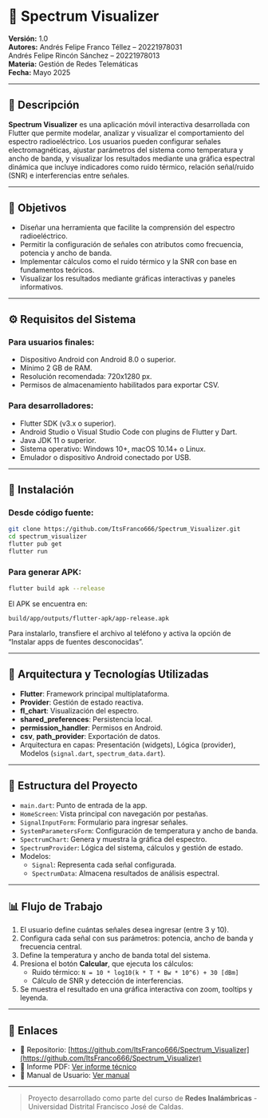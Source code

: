 
# 📡 Spectrum Visualizer

**Versión:** 1.0  
**Autores:** Andrés Felipe Franco Téllez – 20221978031  
Andrés Felipe Rincón Sánchez – 20221978013  
**Materia:** Gestión de Redes Telemáticas  
**Fecha:** Mayo 2025  

---

## 📘 Descripción

**Spectrum Visualizer** es una aplicación móvil interactiva desarrollada con Flutter que permite modelar, analizar y visualizar el comportamiento del espectro radioeléctrico. Los usuarios pueden configurar señales electromagnéticas, ajustar parámetros del sistema como temperatura y ancho de banda, y visualizar los resultados mediante una gráfica espectral dinámica que incluye indicadores como ruido térmico, relación señal/ruido (SNR) e interferencias entre señales.

---

## 🎯 Objetivos

- Diseñar una herramienta que facilite la comprensión del espectro radioeléctrico.
- Permitir la configuración de señales con atributos como frecuencia, potencia y ancho de banda.
- Implementar cálculos como el ruido térmico y la SNR con base en fundamentos teóricos.
- Visualizar los resultados mediante gráficas interactivas y paneles informativos.

---

## ⚙️ Requisitos del Sistema

### Para usuarios finales:
- Dispositivo Android con Android 8.0 o superior.
- Mínimo 2 GB de RAM.
- Resolución recomendada: 720x1280 px.
- Permisos de almacenamiento habilitados para exportar CSV.

### Para desarrolladores:
- Flutter SDK (v3.x o superior).
- Android Studio o Visual Studio Code con plugins de Flutter y Dart.
- Java JDK 11 o superior.
- Sistema operativo: Windows 10+, macOS 10.14+ o Linux.
- Emulador o dispositivo Android conectado por USB.

---

## 🚀 Instalación

### Desde código fuente:

```bash
git clone https://github.com/ItsFranco666/Spectrum_Visualizer.git
cd spectrum_visualizer
flutter pub get
flutter run
```

### Para generar APK:

```bash
flutter build apk --release
```

El APK se encuentra en:
```
build/app/outputs/flutter-apk/app-release.apk
```

Para instalarlo, transfiere el archivo al teléfono y activa la opción de “Instalar apps de fuentes desconocidas”.

---

## 🧩 Arquitectura y Tecnologías Utilizadas

- **Flutter**: Framework principal multiplataforma.
- **Provider**: Gestión de estado reactiva.
- **fl_chart**: Visualización del espectro.
- **shared_preferences**: Persistencia local.
- **permission_handler**: Permisos en Android.
- **csv**, **path_provider**: Exportación de datos.
- Arquitectura en capas: Presentación (widgets), Lógica (provider), Modelos (`signal.dart`, `spectrum_data.dart`).

---

## 🧪 Estructura del Proyecto

- `main.dart`: Punto de entrada de la app.
- `HomeScreen`: Vista principal con navegación por pestañas.
- `SignalInputForm`: Formulario para ingresar señales.
- `SystemParametersForm`: Configuración de temperatura y ancho de banda.
- `SpectrumChart`: Genera y muestra la gráfica del espectro.
- `SpectrumProvider`: Lógica del sistema, cálculos y gestión de estado.
- Modelos:
  - `Signal`: Representa cada señal configurada.
  - `SpectrumData`: Almacena resultados de análisis espectral.

---

## 📊 Flujo de Trabajo

1. El usuario define cuántas señales desea ingresar (entre 3 y 10).
2. Configura cada señal con sus parámetros: potencia, ancho de banda y frecuencia central.
3. Define la temperatura y ancho de banda total del sistema.
4. Presiona el botón **Calcular**, que ejecuta los cálculos:
   - Ruido térmico: `N = 10 * log10(k * T * Bw * 10^6) + 30 [dBm]`
   - Cálculo de SNR y detección de interferencias.
5. Se muestra el resultado en una gráfica interactiva con zoom, tooltips y leyenda.

---

## 📎 Enlaces

- 📁 Repositorio: [https://github.com/ItsFranco666/Spectrum_Visualizer](https://github.com/ItsFranco666/Spectrum_Visualizer)
- 📄 Informe PDF: [Ver informe técnico](./Informe_de_aplicacion.pdf)
- 📘 Manual de Usuario: [Ver manual](./Manual_de_usuario_spectrum_visualizer.pdf)

---

> Proyecto desarrollado como parte del curso de **Redes Inalámbricas** - Universidad Distrital Francisco José de Caldas.
